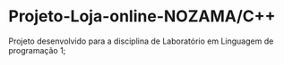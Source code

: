 # Projeto-Loja-online-NOZAMA/C++
Projeto desenvolvido para a disciplina de Laboratório em Linguagem de programação 1; 
